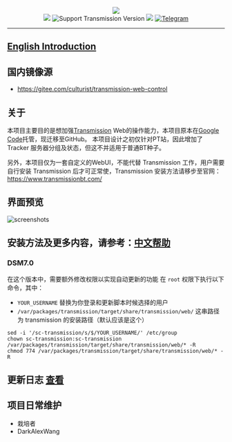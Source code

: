 
<p align="center">
<img src="https://github.com/ronggang/transmission-web-control/raw/master/src/tr-web-control/logo.png"><br/>
<a href="https://github.com/ronggang/transmission-web-control/releases" title="GitHub Releases"><img src="https://img.shields.io/github/release/ronggang/transmission-web-control.svg"></a>
<img src="https://img.shields.io/badge/transmission-%3E=2.40%20(RPC%20%3E14)-green.svg" title="Support Transmission Version">
<a href="https://github.com/ronggang/transmission-web-control/LICENSE" title="GitHub license"><img src="https://img.shields.io/github/license/ronggang/transmission-web-control.svg"></a>
<a href="https://t.me/transmission_web_control"><img src="https://img.shields.io/badge/Telegram-Chat-blue.svg?logo=telegram" alt="Telegram"/></a>
</p>

----
## [English Introduction](https://github.com/ronggang/transmission-web-control/wiki)

## 国内镜像源
- https://gitee.com/culturist/transmission-web-control

## 关于
本项目主要目的是想加强[Transmission](https://www.transmissionbt.com/) Web的操作能力，本项目原本在[Google Code](https://code.google.com/p/transmission-control/)托管，现迁移至GitHub。
本项目设计之初仅针对PT站，因此增加了 Tracker 服务器分组及状态，但这不并适用于普通BT种子。

另外，本项目仅为一套自定义的WebUI，不能代替 Transmission 工作，用户需要自行安装 Transmission 后才可正常使，Transmission 安装方法请移步至官网：https://www.transmissionbt.com/

## 界面预览
![screenshots](https://user-images.githubusercontent.com/8065899/38598199-0d2e684c-3d8e-11e8-8b21-3cd1f3c7580a.png)

## 安装方法及更多内容，请参考：[中文帮助](https://github.com/ronggang/transmission-web-control/wiki/Home-CN) 
### DSM7.0
在这个版本中，需要额外修改权限以实现自动更新的功能
在 `root` 权限下执行以下命令，其中：
 - `YOUR_USERNAME` 替换为你登录和更新脚本时候选择的用户
 - `/var/packages/transmission/target/share/transmission/web/` 这串路径为 transmission 的安装路径（默认应该是这个）
```shell
sed -i '/sc-transmission/s/$/YOUR_USERNAME/' /etc/group
chown sc-transmission:sc-transmission /var/packages/transmission/target/share/transmission/web/* -R
chmod 774 /var/packages/transmission/target/share/transmission/web/* -R
```

## 更新日志 [查看](https://github.com/ronggang/transmission-web-control/blob/master/CHANGELOG.md)

## 项目日常维护
* 栽培者
* DarkAlexWang
